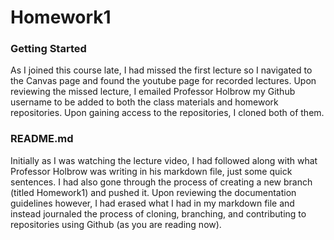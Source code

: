# Homework1
### Getting Started
As I joined this course late, I had missed the first lecture so I navigated to the Canvas page and found the youtube page for recorded lectures. Upon reviewing the missed lecture, I emailed Professor Holbrow my Github username to be added to both the class materials and homework repositories. Upon gaining access to the repositories, I cloned both of them.
### README.md
Initially as I was watching the lecture video, I had followed along with what Professor Holbrow was writing in his markdown file, just some quick sentences. I had also gone through the process of creating a new branch (titled Homework1) and pushed it. Upon reviewing the documentation guidelines however, I had erased what I had in my markdown file and instead journaled the process of cloning, branching, and contributing to repositories using Github (as you are reading now).
